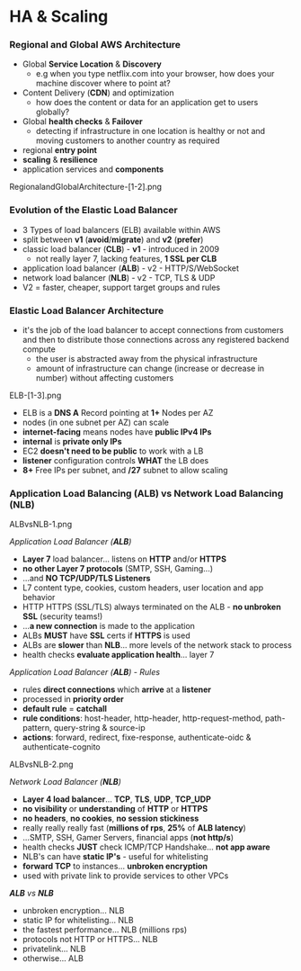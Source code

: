 # HA & Scaling

### Regional and Global AWS Architecture

- Global **Service Location** & **Discovery**
  - e.g when you type netflix.com into your browser, how does your machine discover where to point at?
- Content Delivery (**CDN**) and optimization
  - how does the content or data for an application get to users globally?
- Global **health checks** & **Failover**
  - detecting if infrastructure in one location is healthy or not and moving customers to another country as required
- regional **entry point**
- **scaling** & **resilience**
- application services and **components**

RegionalandGlobalArchitecture-[1-2].png

### Evolution of the Elastic Load Balancer

- 3 Types of load balancers (ELB) available within AWS
- split between **v1** (**avoid**/**migrate**) and **v2** (**prefer**)
- classic load balancer (**CLB**) - **v1** - introduced in 2009
  - not really layer 7, lacking features, **1 SSL per CLB**
- application load balancer (**ALB**) - v2 - HTTP/S/WebSocket
- network load balancer (**NLB**) - v2 - TCP, TLS & UDP
- V2 = faster, cheaper, support target groups and rules

### Elastic Load Balancer Architecture

- it's the job of the load balancer to accept connections from customers and then to distribute those connections across any registered backend compute
  - the user is abstracted away from the physical infrastructure
  - amount of infrastructure can change (increase or decrease in number) without affecting customers

ELB-[1-3].png

- ELB is a **DNS A** Record pointing at **1+** Nodes per AZ
- nodes (in one subnet per AZ) can scale
- **internet-facing** means nodes have **public IPv4 IPs**
- **internal** is **private only IPs**
- EC2 **doesn't need to be public** to work with a LB
- **listener** configuration controls **WHAT** the LB does
- **8+** Free IPs per subnet, and **/27** subnet to allow scaling

### Application Load Balancing (ALB) vs Network Load Balancing (NLB)

ALBvsNLB-1.png

_Application Load Balancer (**ALB**)_

- **Layer 7** load balancer... listens on **HTTP** and/or **HTTPS**
- **no other Layer 7 protocols** (SMTP, SSH, Gaming...)
- ...and **NO TCP/UDP/TLS Listeners**
- L7 content type, cookies, custom headers, user location and app behavior
- HTTP HTTPS (SSL/TLS) always terminated on the ALB - **no unbroken SSL** (security teams!)
- ...**a new connection** is made to the application
- ALBs **MUST** have **SSL** certs if **HTTPS** is used
- ALBs are **slower** than **NLB**... more levels of the network stack to process
- health checks **evaluate application health**... layer 7

_Application Load Balancer (**ALB**) - Rules_

- rules **direct connections** which **arrive** at a **listener**
- processed in **priority order**
- **default rule** = **catchall**
- **rule conditions**: host-header, http-header, http-request-method, path-pattern, query-string & source-ip
- **actions**: forward, redirect, fixe-response, authenticate-oidc & authenticate-cognito

ALBvsNLB-2.png

_Network Load Balancer (**NLB**)_

- **Layer 4 load balancer**... **TCP**, **TLS**, **UDP**, **TCP_UDP**
- **no visibility** or **understanding** of **HTTP** or **HTTPS**
- **no headers**, **no cookies**, **no session stickiness**
- really really really fast (**millions of rps**, **25%** of **ALB latency**)
- ...SMTP, SSH, Gamer Servers, financial apps (**not http/s**)
- health checks **JUST** check ICMP/TCP Handshake... **not app aware**
- NLB's can have **static IP's** - useful for whitelisting
- **forward TCP** to instances... **unbroken encryption**
- used with private link to provide services to other VPCs

_**ALB** vs **NLB**_

- unbroken encryption... NLB
- static IP for whitelisting... NLB
- the fastest performance... NLB (millions rps)
- protocols not HTTP or HTTPS... NLB
- privatelink... NLB
- otherwise... ALB
